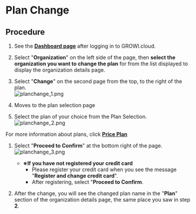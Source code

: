 # Plan Change
 
## Procedure

1. See the [**Dashboard page**](https://growi.cloud/my) after logging in to GROWI.cloud.
1. Select "**Organization**" on the left side of the page, then **select the organization you want to change the plan** for from the list displayed to display the organization details page.
1. Select "**Change**" on the second page from the top, to the right of the plan.  
![planchange_1.png](/assets/images/en/planchange_1.png)
    
1. Moves to the plan selection page
1. Select the plan of your choice from the Plan Selection. 
![planchange_2.png](/assets/images/en/planchange_2.png)

    
For more information about plans, click		**[Price Plan](/en/cloud/price.html)**


1. Select "**Proceed to Confirm**" at the bottom right of the page.  
![planchange_3.png](/assets/images/en/planchange_3.png)

    - **※If you have not registered your credit card**
        - Please register your credit card when you see the message "**Register and change credit card**".
        - After registering, select "**Proceed to Confirm**.
1. After the change, you will see the changed plan name in the "**Plan**" section of the organization details page, the same place you saw in step **2**.
